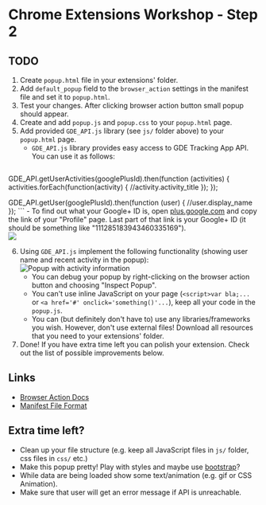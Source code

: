 # Chrome Extensions Workshop - Step 2

## TODO
1. Create `popup.html` file in your extensions' folder.
2. Add `default_popup` field to the `browser_action` settings in the manifest file and set it to `popup.html`.
3. Test your changes. After clicking browser action button small popup should appear.
4. Create and add `popup.js` and `popup.css` to your `popup.html` page.
5. Add provided `GDE_API.js` library (see `js/` folder above) to your `popup.html` page.
	- `GDE_API.js` library provides easy access to GDE Tracking App API. You can use it as follows:
	```
GDE_API.getUserActivities(googlePlusId).then(function (activities) {
  activities.forEach(function(activity) {
    //activity.activity_title
  });
});

GDE_API.getUser(googlePlusId).then(function (user) {
  //user.display_name
});
 	```
	- To find out what your Google+ ID is, open [plus.google.com](http://plus.google.com) and copy the link of your "Profile" page. Last part of that link is your Google+ ID (it should be something like "111285183943460335169").
	<br/><img src="http://i.imgur.com/xTcPy1p.png" /><br/>

6. Using `GDE_API.js` implement the following functionality (showing user name and recent activity in the popup):
<br/><img src="http://i.imgur.com/V2PRkn9.png" alt="Popup with activity information" /><br/>
	- You can debug your popup by right-clicking on the browser action button and choosing "Inspect Popup".
	- You can't use inline JavaScript on your page (`<script>var bla;...` or `<a href='#' onclick='something()'...`), keep all your code in the `popup.js`.
	- You can (but definitely don't have to) use any libraries/frameworks you wish. However, don't use external files! Download all resources that you need to your extensions' folder.
5. Done! If you have extra time left you can polish your extension. Check out the list of possible improvements below.

## Links
- [Browser Action Docs](http://developer.chrome.com/extensions/browserAction.html)
- [Manifest File Format](http://developer.chrome.com/extensions/manifest.html)

## Extra time left?
- Clean up your file structure (e.g. keep all JavaScript files in `js/` folder, css files in `css/` etc.)
- Make this popup pretty! Play with styles and maybe use [bootstrap](http://getbootstrap.com/)?
- While data are being loaded show some text/animation (e.g. gif or CSS Animation).
- Make sure that user will get an error message if API is unreachable.
